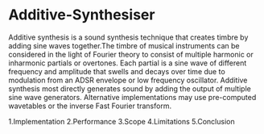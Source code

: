 # Additive-Synthesiser
Additive synthesis is a sound synthesis technique that creates timbre by adding sine waves together.The timbre of musical instruments can be considered in the light of Fourier theory to consist of multiple harmonic or inharmonic partials or overtones. Each partial is a sine wave of different frequency and amplitude that swells and decays over time due to modulation from an ADSR envelope or low frequency oscillator.  Additive synthesis most directly generates sound by adding the output of multiple sine wave generators. Alternative implementations may use pre-computed wavetables or the inverse Fast Fourier transform.


1.Implementation
2.Performance
3.Scope
4.Limitations
5.Conclusion

